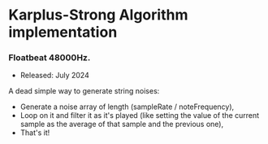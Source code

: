 # Karplus-Strong Algorithm implementation

### **Floatbeat 48000Hz.**

- Released: July 2024

A dead simple way to generate string noises:
- Generate a noise array of length (sampleRate / noteFrequency),
- Loop on it and filter it as it's played (like setting the value of the current sample as the average of that sample and the previous one),
- That's it!
